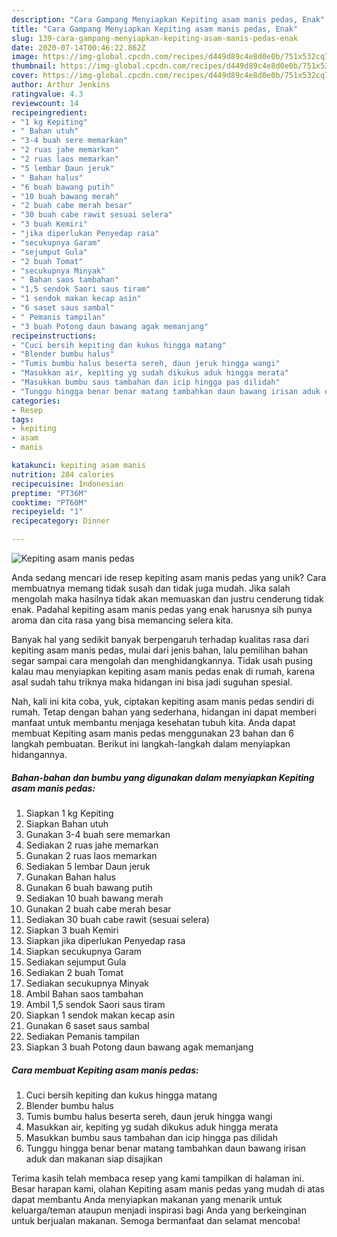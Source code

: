 ```yaml
---
description: "Cara Gampang Menyiapkan Kepiting asam manis pedas, Enak"
title: "Cara Gampang Menyiapkan Kepiting asam manis pedas, Enak"
slug: 139-cara-gampang-menyiapkan-kepiting-asam-manis-pedas-enak
date: 2020-07-14T00:46:22.862Z
image: https://img-global.cpcdn.com/recipes/d449d89c4e8d0e0b/751x532cq70/kepiting-asam-manis-pedas-foto-resep-utama.jpg
thumbnail: https://img-global.cpcdn.com/recipes/d449d89c4e8d0e0b/751x532cq70/kepiting-asam-manis-pedas-foto-resep-utama.jpg
cover: https://img-global.cpcdn.com/recipes/d449d89c4e8d0e0b/751x532cq70/kepiting-asam-manis-pedas-foto-resep-utama.jpg
author: Arthur Jenkins
ratingvalue: 4.3
reviewcount: 14
recipeingredient:
- "1 kg Kepiting"
- " Bahan utuh"
- "3-4 buah sere memarkan"
- "2 ruas jahe memarkan"
- "2 ruas laos memarkan"
- "5 lembar Daun jeruk"
- " Bahan halus"
- "6 buah bawang putih"
- "10 buah bawang merah"
- "2 buah cabe merah besar"
- "30 buah cabe rawit sesuai selera"
- "3 buah Kemiri"
- "jika diperlukan Penyedap rasa"
- "secukupnya Garam"
- "sejumput Gula"
- "2 buah Tomat"
- "secukupnya Minyak"
- " Bahan saos tambahan"
- "1,5 sendok Saori saus tiram"
- "1 sendok makan kecap asin"
- "6 saset saus sambal"
- " Pemanis tampilan"
- "3 buah Potong daun bawang agak memanjang"
recipeinstructions:
- "Cuci bersih kepiting dan kukus hingga matang"
- "Blender bumbu halus"
- "Tumis bumbu halus beserta sereh, daun jeruk hingga wangi"
- "Masukkan air, kepiting yg sudah dikukus aduk hingga merata"
- "Masukkan bumbu saus tambahan dan icip hingga pas dilidah"
- "Tunggu hingga benar benar matang tambahkan daun bawang irisan aduk dan makanan siap disajikan"
categories:
- Resep
tags:
- kepiting
- asam
- manis

katakunci: kepiting asam manis 
nutrition: 284 calories
recipecuisine: Indonesian
preptime: "PT36M"
cooktime: "PT60M"
recipeyield: "1"
recipecategory: Dinner

---
```



![Kepiting asam manis pedas](https://img-global.cpcdn.com/recipes/d449d89c4e8d0e0b/751x532cq70/kepiting-asam-manis-pedas-foto-resep-utama.jpg)

Anda sedang mencari ide resep kepiting asam manis pedas yang unik? Cara membuatnya memang tidak susah dan tidak juga mudah. Jika salah mengolah maka hasilnya tidak akan memuaskan dan justru cenderung tidak enak. Padahal kepiting asam manis pedas yang enak harusnya sih punya aroma dan cita rasa yang bisa memancing selera kita.



Banyak hal yang sedikit banyak berpengaruh terhadap kualitas rasa dari kepiting asam manis pedas, mulai dari jenis bahan, lalu pemilihan bahan segar sampai cara mengolah dan menghidangkannya. Tidak usah pusing kalau mau menyiapkan kepiting asam manis pedas enak di rumah, karena asal sudah tahu triknya maka hidangan ini bisa jadi suguhan spesial.


Nah, kali ini kita coba, yuk, ciptakan kepiting asam manis pedas sendiri di rumah. Tetap dengan bahan yang sederhana, hidangan ini dapat memberi manfaat untuk membantu menjaga kesehatan tubuh kita. Anda dapat membuat Kepiting asam manis pedas menggunakan 23 bahan dan 6 langkah pembuatan. Berikut ini langkah-langkah dalam menyiapkan hidangannya.

<!--inarticleads1-->

##### Bahan-bahan dan bumbu yang digunakan dalam menyiapkan Kepiting asam manis pedas:

1. Siapkan 1 kg Kepiting
1. Siapkan  Bahan utuh
1. Gunakan 3-4 buah sere memarkan
1. Sediakan 2 ruas jahe memarkan
1. Gunakan 2 ruas laos memarkan
1. Sediakan 5 lembar Daun jeruk
1. Gunakan  Bahan halus
1. Gunakan 6 buah bawang putih
1. Sediakan 10 buah bawang merah
1. Gunakan 2 buah cabe merah besar
1. Sediakan 30 buah cabe rawit (sesuai selera)
1. Siapkan 3 buah Kemiri
1. Siapkan jika diperlukan Penyedap rasa
1. Siapkan secukupnya Garam
1. Sediakan sejumput Gula
1. Sediakan 2 buah Tomat
1. Sediakan secukupnya Minyak
1. Ambil  Bahan saos tambahan
1. Ambil 1,5 sendok Saori saus tiram
1. Siapkan 1 sendok makan kecap asin
1. Gunakan 6 saset saus sambal
1. Sediakan  Pemanis tampilan
1. Siapkan 3 buah Potong daun bawang agak memanjang




<!--inarticleads2-->

##### Cara membuat Kepiting asam manis pedas:

1. Cuci bersih kepiting dan kukus hingga matang
1. Blender bumbu halus
1. Tumis bumbu halus beserta sereh, daun jeruk hingga wangi
1. Masukkan air, kepiting yg sudah dikukus aduk hingga merata
1. Masukkan bumbu saus tambahan dan icip hingga pas dilidah
1. Tunggu hingga benar benar matang tambahkan daun bawang irisan aduk dan makanan siap disajikan




Terima kasih telah membaca resep yang kami tampilkan di halaman ini. Besar harapan kami, olahan Kepiting asam manis pedas yang mudah di atas dapat membantu Anda menyiapkan makanan yang menarik untuk keluarga/teman ataupun menjadi inspirasi bagi Anda yang berkeinginan untuk berjualan makanan. Semoga bermanfaat dan selamat mencoba!
